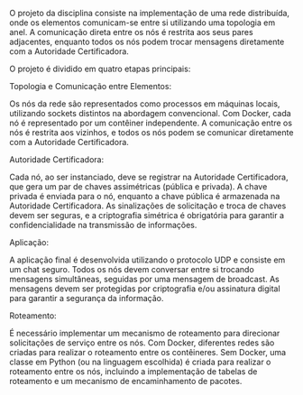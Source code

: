 O projeto da disciplina consiste na implementação de uma rede distribuída, onde os elementos comunicam-se entre si utilizando uma topologia em anel. A comunicação direta entre os nós é restrita aos seus pares adjacentes, enquanto todos os nós podem trocar mensagens diretamente com a Autoridade Certificadora.

O projeto é dividido em quatro etapas principais:

Topologia e Comunicação entre Elementos:

Os nós da rede são representados como processos em máquinas locais, utilizando sockets distintos na abordagem convencional. Com Docker, cada nó é representado por um contêiner independente. A comunicação entre os nós é restrita aos vizinhos, e todos os nós podem se comunicar diretamente com a Autoridade Certificadora.

Autoridade Certificadora:

Cada nó, ao ser instanciado, deve se registrar na Autoridade Certificadora, que gera um par de chaves assimétricas (pública e privada). A chave privada é enviada para o nó, enquanto a chave pública é armazenada na Autoridade Certificadora. As sinalizações de solicitação e troca de chaves devem ser seguras, e a criptografia simétrica é obrigatória para garantir a confidencialidade na transmissão de informações.

Aplicação:

A aplicação final é desenvolvida utilizando o protocolo UDP e consiste em um chat seguro. Todos os nós devem conversar entre si trocando mensagens simultâneas, seguidas por uma mensagem de broadcast. As mensagens devem ser protegidas por criptografia e/ou assinatura digital para garantir a segurança da informação.

Roteamento:

É necessário implementar um mecanismo de roteamento para direcionar solicitações de serviço entre os nós. Com Docker, diferentes redes são criadas para realizar o roteamento entre os contêineres. Sem Docker, uma classe em Python (ou na linguagem escolhida) é criada para realizar o roteamento entre os nós, incluindo a implementação de tabelas de roteamento e um mecanismo de encaminhamento de pacotes.
